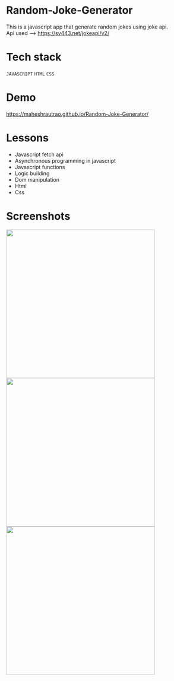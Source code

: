 # Random-Joke-Generator

This is a javascript app that generate random jokes using joke api. <br>
Api used --> https://sv443.net/jokeapi/v2/

# Tech stack

 `JAVASCRIPT` `HTML` `CSS`

# Demo 

 https://maheshrautrao.github.io/Random-Joke-Generator/

# Lessons

 - Javascript fetch api
 - Asynchronous programming in javascript
 - Javascript functions
 - Logic building
 - Dom manipulation
 - Html
 - Css

# Screenshots

<img src="https://github.com/MaheshRautrao/Random-Joke-Generator/assets/101188065/425be974-e1be-4c54-9161-63347c5c1e2a" width="400" >

<img src="https://github.com/MaheshRautrao/Random-Joke-Generator/assets/101188065/b048579c-990a-4c4b-8cc9-fdff24af60dd" width="400" >

<img src="https://github.com/MaheshRautrao/Random-Joke-Generator/assets/101188065/46137aca-7f39-47cf-ae1d-af3a4f14cb2f" width="400" >
